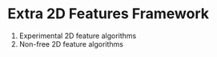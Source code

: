 Extra 2D Features Framework
===========================

1. Experimental 2D feature algorithms
2. Non-free 2D feature algorithms